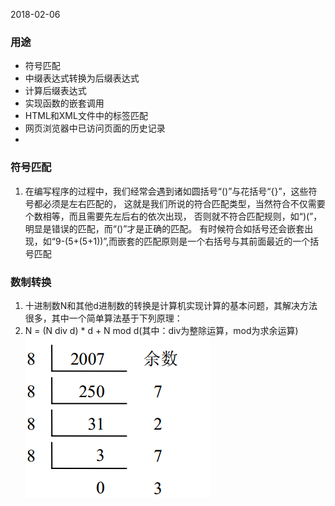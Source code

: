2018-02-06

### 用途
- 符号匹配
- 中缀表达式转换为后缀表达式
- 计算后缀表达式
- 实现函数的嵌套调用
- HTML和XML文件中的标签匹配
- 网页浏览器中已访问页面的历史记录
- 

### 符号匹配
1. 在编写程序的过程中，我们经常会遇到诸如圆括号“()”与花括号“{}”，这些符号都必须是左右匹配的，
这就是我们所说的符合匹配类型，当然符合不仅需要个数相等，而且需要先左后右的依次出现，
否则就不符合匹配规则，如“)(”，明显是错误的匹配，而“()”才是正确的匹配。
有时候符合如括号还会嵌套出现，如“9-(5+(5+1))”,而嵌套的匹配原则是一个右括号与其前面最近的一个括号匹配


### 数制转换
1. 十进制数N和其他d进制数的转换是计算机实现计算的基本问题，其解决方法很多，其中一个简单算法基于下列原理：
2. N = (N div d) * d + N mod d(其中：div为整除运算，mod为求余运算)
![](1.png)

### 

